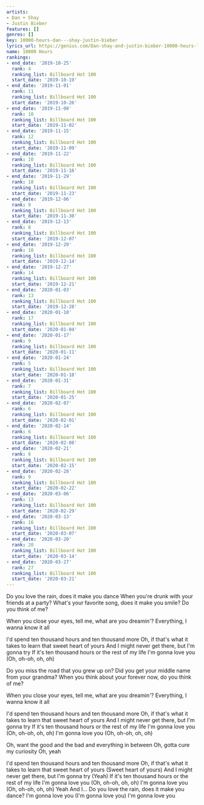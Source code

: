 ```yaml
---
artists:
- Dan + Shay
- Justin Bieber
features: []
genres: []
key: 10000-hours-dan---shay-justin-bieber
lyrics_url: https://genius.com/Dan-shay-and-justin-bieber-10000-hours-lyrics
name: 10000 Hours
rankings:
- end_date: '2019-10-25'
  rank: 4
  ranking_list: Billboard Hot 100
  start_date: '2019-10-19'
- end_date: '2019-11-01'
  rank: 11
  ranking_list: Billboard Hot 100
  start_date: '2019-10-26'
- end_date: '2019-11-08'
  rank: 10
  ranking_list: Billboard Hot 100
  start_date: '2019-11-02'
- end_date: '2019-11-15'
  rank: 12
  ranking_list: Billboard Hot 100
  start_date: '2019-11-09'
- end_date: '2019-11-22'
  rank: 10
  ranking_list: Billboard Hot 100
  start_date: '2019-11-16'
- end_date: '2019-11-29'
  rank: 10
  ranking_list: Billboard Hot 100
  start_date: '2019-11-23'
- end_date: '2019-12-06'
  rank: 9
  ranking_list: Billboard Hot 100
  start_date: '2019-11-30'
- end_date: '2019-12-13'
  rank: 8
  ranking_list: Billboard Hot 100
  start_date: '2019-12-07'
- end_date: '2019-12-20'
  rank: 10
  ranking_list: Billboard Hot 100
  start_date: '2019-12-14'
- end_date: '2019-12-27'
  rank: 14
  ranking_list: Billboard Hot 100
  start_date: '2019-12-21'
- end_date: '2020-01-03'
  rank: 13
  ranking_list: Billboard Hot 100
  start_date: '2019-12-28'
- end_date: '2020-01-10'
  rank: 17
  ranking_list: Billboard Hot 100
  start_date: '2020-01-04'
- end_date: '2020-01-17'
  rank: 9
  ranking_list: Billboard Hot 100
  start_date: '2020-01-11'
- end_date: '2020-01-24'
  rank: 5
  ranking_list: Billboard Hot 100
  start_date: '2020-01-18'
- end_date: '2020-01-31'
  rank: 7
  ranking_list: Billboard Hot 100
  start_date: '2020-01-25'
- end_date: '2020-02-07'
  rank: 6
  ranking_list: Billboard Hot 100
  start_date: '2020-02-01'
- end_date: '2020-02-14'
  rank: 6
  ranking_list: Billboard Hot 100
  start_date: '2020-02-08'
- end_date: '2020-02-21'
  rank: 8
  ranking_list: Billboard Hot 100
  start_date: '2020-02-15'
- end_date: '2020-02-28'
  rank: 9
  ranking_list: Billboard Hot 100
  start_date: '2020-02-22'
- end_date: '2020-03-06'
  rank: 13
  ranking_list: Billboard Hot 100
  start_date: '2020-02-29'
- end_date: '2020-03-13'
  rank: 16
  ranking_list: Billboard Hot 100
  start_date: '2020-03-07'
- end_date: '2020-03-20'
  rank: 20
  ranking_list: Billboard Hot 100
  start_date: '2020-03-14'
- end_date: '2020-03-27'
  rank: 27
  ranking_list: Billboard Hot 100
  start_date: '2020-03-21'
---
```

Do you love the rain, does it make you dance
When you're drunk with your friends at a party?
What's your favorite song, does it make you smile?
Do you think of me?


When you close your eyes, tell me, what are you dreamin'?
Everything, I wanna know it all


I'd spend ten thousand hours and ten thousand more
Oh, if that's what it takes to learn that sweet heart of yours
And I might never get there, but I'm gonna try
If it's ten thousand hours or the rest of my life
I'm gonna love you (Oh, oh-oh, oh, oh)


Do you miss the road that you grew up on?
Did you get your middle name from your grandma?
When you think about your forever now, do you think of me?


When you close your eyes, tell me, what are you dreamin'?
Everything, I wanna know it all


I'd spend ten thousand hours and ten thousand more
Oh, if that's what it takes to learn that sweet heart of yours
And I might never get there, but I'm gonna try
If it's ten thousand hours or the rest of my life
I'm gonna love you (Oh, oh-oh, oh, oh)
I'm gonna love you (Oh, oh-oh, oh, oh)


Oh, want the good and the bad and everything in between
Oh, gotta cure my curiosity
Oh, yeah


I'd spend ten thousand hours and ten thousand more
Oh, if that's what it takes to learn that sweet heart of yours (Sweet heart of yours)
And I might never get there, but I'm gonna try (Yeah)
If it's ten thousand hours or the rest of my life
I'm gonna love you (Oh, oh-oh, oh, oh)
I'm gonna love you (Oh, oh-oh, oh, oh)
Yeah
And I...
Do you love the rain, does it make you dance?
I'm gonna love you (I'm gonna love you)
I'm gonna love you
